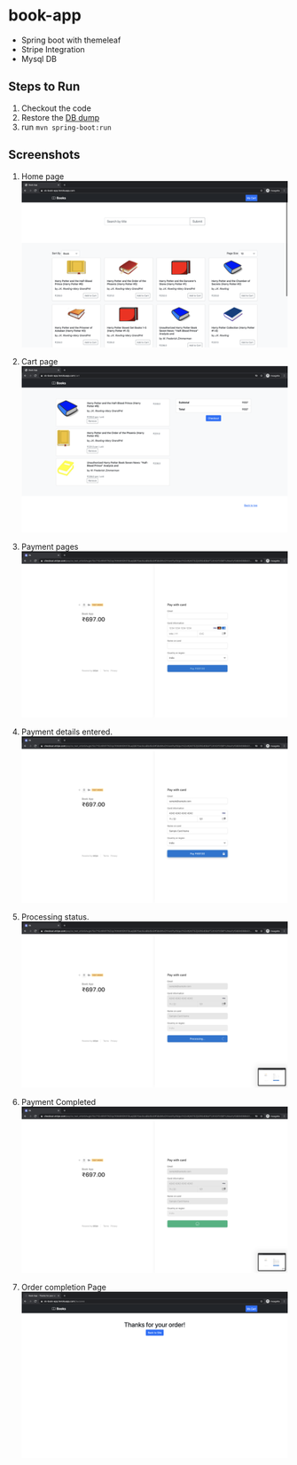 # book-app

- Spring boot with themeleaf 
- Stripe Integration
- Mysql DB


## Steps to Run

1. Checkout the code
2. Restore the [DB dump](db-schema-backup.sql)
3. run `mvn spring-boot:run`

## Screenshots

1. Home page
![Home page](screenshots/Page-1.png)

2. Cart page
![Cart page](screenshots/Page-2.png)

3. Payment pages
![Payment page 1](screenshots/Page-3.png)

4. Payment details entered.
![Payment page 2](screenshots/Page-4.png)

5. Processing status.
![Payment page 3](screenshots/Page-5.png)

6. Payment Completed
![Payment Completion page](screenshots/Page-6.png)

7. Order completion Page 
![Order completion page](screenshots/Page-7.png)

